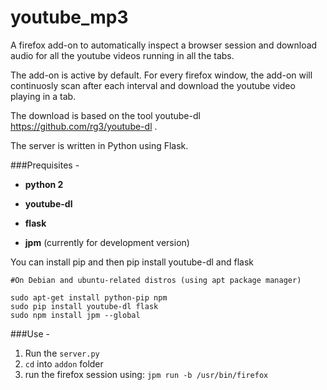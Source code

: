 # youtube_mp3

A firefox add-on to automatically inspect a browser session and download audio for all the youtube videos running in all the tabs.

The add-on is active by default. For every firefox window, the add-on will continuosly scan after each interval and download the youtube video playing in a tab.

The download is based on the tool youtube-dl https://github.com/rg3/youtube-dl .

The server is written in Python using Flask.

###Prequisites - 

- **python 2** 

- **youtube-dl**

- **flask**

- **jpm** (currently for development version)

You can install pip and then pip install youtube-dl and flask

```
#On Debian and ubuntu-related distros (using apt package manager)

sudo apt-get install python-pip npm
sudo pip install youtube-dl flask
sudo npm install jpm --global
```

###Use -

1. Run the ```server.py```
2. ```cd``` into ```addon``` folder
3. run the firefox session using:
``` jpm run -b /usr/bin/firefox ```
